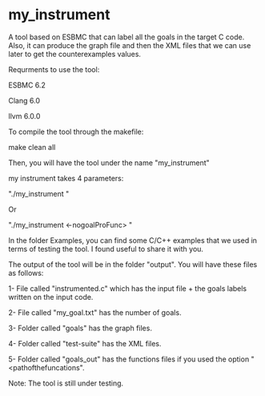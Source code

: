 # my_instrument
A tool based on ESBMC that can label all the goals in the target C code. Also, it can produce the graph file and then the XML files that we can use later to get the counterexamples values.
  
  
 Requrments to use the tool:
  
 ESBMC 6.2
  
 Clang 6.0
  
 llvm 6.0.0


To compile the tool through the makefile:

 
make clean all


Then, you will have the tool under the name "my_instrument"




my instrument takes 4 parameters:


"./my_instrument <inputFile> <outputFile> <goalOutputFile> <pathofthefuncations> <options>"


  Or


 "./my_instrument <inputFile> <outputFile> <goalOutputFile> <-nogoalProFunc> <options>"
 



In the folder Examples, you can find some C/C++ examples that we used in terms of testing the tool. I found useful to share it with you.



The output of the tool will be in the folder "output". You will have these files as follows:


1- File called "instrumented.c" which has the input file + the goals labels written on the input code.

2- File called "my_goal.txt" has the number of goals.

3- Folder called "goals" has the graph files.

4- Folder called "test-suite" has the XML files.

5- Folder called "goals_out" has the functions files if you used the option "<pathofthefuncations".





Note:
The tool is still under testing.

